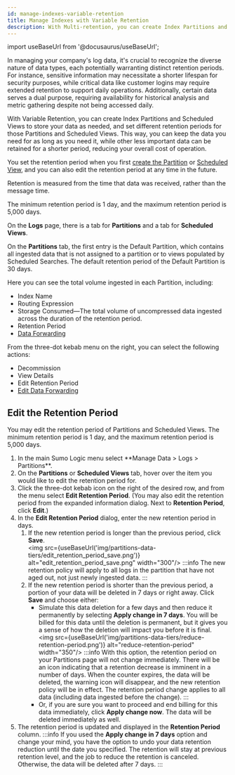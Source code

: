 ```yaml
---
id: manage-indexes-variable-retention
title: Manage Indexes with Variable Retention
description: With Multi-retention, you can create Index Partitions and Scheduled Views to store your data as needed, and set different retention periods for Partitions and Scheduled Views.
---
```


import useBaseUrl from '@docusaurus/useBaseUrl';

In managing your company's log data, it's crucial to recognize the diverse nature of data types, each potentially warranting distinct retention periods. For instance, sensitive information may necessitate a shorter lifespan for security purposes, while critical data like customer logins may require extended retention to support daily operations. Additionally, certain data serves a dual purpose, requiring availability for historical analysis and metric gathering despite not being accessed daily.

With Variable Retention, you can create Index Partitions and Scheduled Views to store your data as needed, and set different retention periods for those Partitions and Scheduled Views. This way, you can keep the data you need for as long as you need it, while other less important data can be retained for a shorter period, reducing your overall cost of operation.

You set the retention period when you first [create the Partition](/docs/manage/partitions/data-tiers/create-edit-partition/#create-a-partition) or [Scheduled View](/docs/manage/scheduled-views), and you can also edit the retention period at any time in the future. 

Retention is measured from the time that data was received, rather than the message time. 

The minimum retention period is 1 day, and the maximum retention period is 5,000 days.

On the **Logs** page, there is a tab for **Partitions** and a tab for **Scheduled Views**.

On the **Partitions** tab, the first entry is the Default Partition, which contains all ingested data that is not assigned to a partition or to views populated by Scheduled Searches. The default retention period of the Default Partition is 30 days.

Here you can see the total volume ingested in each Partition, including:

* Index Name
* Routing Expression
* Storage Consumed—The total volume of uncompressed data ingested across the duration of the retention period.
* Retention Period
* [Data Forwarding](/docs/manage/data-forwarding) 

From the three-dot kebab menu on the right, you can select the following
actions:

* Decommission
* View Details
* Edit Retention Period
* [Edit Data Forwarding](/docs/manage/data-forwarding)

## Edit the Retention Period

You may edit the retention period of Partitions and Scheduled Views. The minimum retention period is 1 day, and the maximum retention period is 5,000 days.

1. <!--Kanso [**Classic UI**](/docs/get-started/sumo-logic-ui/). Kanso--> In the main Sumo Logic menu select **Manage Data > Logs > Partitions**. <!--Kanso <br/>[**New UI**](/docs/get-started/sumo-logic-ui-new/). In the top menu select **Configuration**, and then under **Logs** select **Partitions**. You can also click the **Go To...** menu at the top of the screen and select **Partitions**. Kanso-->
1. On the **Partitions** or **Scheduled Views** tab, hover over the item you would like to edit the retention period for.
1. Click the three-dot kebab icon on the right of the desired row, and from the menu select **Edit Retention Period**. (You may also edit the retention period from the expanded information dialog. Next to **Retention Period**, click **Edit**.)
1. In the **Edit Retention Period** dialog, enter the new retention period in days.
   1. If the new retention period is longer than the previous period, click **Save**.<br/> <img src={useBaseUrl('img/partitions-data-tiers/edit_retention_period_save.png')} alt="edit_retention_period_save.png" width="300"/>
   :::info
   The new retention policy will apply to all logs in the partition that have not aged out, not just newly ingested data. 
   :::
   1. If the new retention period is shorter than the previous period, a portion of your data will be deleted in 7 days or right away. Click **Save** and choose either:
       * Simulate this data deletion for a few days and then reduce it permanently by selecting **Apply change in 7 days**. You will be billed for this data until the deletion is permanent, but it gives you a sense of how the deletion will impact you before it is final.<br/><img src={useBaseUrl('img/partitions-data-tiers/reduce-retention-period.png')} alt="reduce-retention-period" width="350"/>
         :::info
         With this option, the retention period on your Partitions page will not change immediately. There will be an icon indicating that a retention decrease is imminent in a number of days. When the counter expires, the data will be deleted, the warning icon will disappear, and the new retention policy will be in effect. The retention period change applies to all data (including data ingested before the change).
         :::
       * Or, if you are sure you want to proceed and end billing for this data immediately, click **Apply change now**. The data will be deleted immediately as well.
1. The retention period is updated and displayed in the **Retention Period** column.
   :::info
   If you used the **Apply change in 7 days** option and change your mind, you have the option to undo your data retention reduction until the date you specified. The retention will stay at previous retention level, and the job to reduce the retention is canceled. Otherwise, the data will be deleted after 7 days.
   :::
